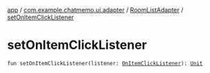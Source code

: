 [app](../../index.md) / [com.example.chatmemo.ui.adapter](../index.md) / [RoomListAdapter](index.md) / [setOnItemClickListener](./set-on-item-click-listener.md)

# setOnItemClickListener

`fun setOnItemClickListener(listener: `[`OnItemClickListener`](-on-item-click-listener/index.md)`): `[`Unit`](https://kotlinlang.org/api/latest/jvm/stdlib/kotlin/-unit/index.html)